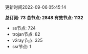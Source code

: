 更新时间2022-09-06 05:45:14

**总订阅: 73**
**总节点: 2848**
**有效节点: 1132**
- ss节点: 724
- trojan节点: 82
- v2ray节点: 325
- ssr节点: 1
